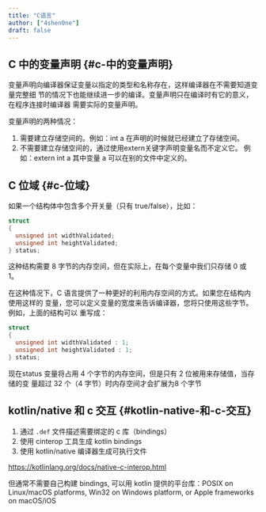 ```yaml
---
title: "C语言"
author: ["4shen0ne"]
draft: false
---
```


## C 中的变量声明 {#c-中的变量声明}

变量声明向编译器保证变量以指定的类型和名称存在，这样编译器在不需要知道变量完整细
节的情况下也能继续进一步的编译。变量声明只在编译时有它的意义，在程序连接时编译器
需要实际的变量声明。

变量声明的两种情况：

1.  需要建立存储空间的。例如：int a 在声明的时候就已经建立了存储空间。
2.  不需要建立存储空间的，通过使用extern关键字声明变量名而不定义它。 例如：extern
    int a 其中变量 a 可以在别的文件中定义的。


## C 位域 {#c-位域}

如果一个结构体中包含多个开关量（只有 true/false），比如：

```c
struct
{
  unsigned int widthValidated;
  unsigned int heightValidated;
} status;
```

这种结构需要 8 字节的内存空间，但在实际上，在每个变量中我们只存储 0 或 1。

在这种情况下，C 语言提供了一种更好的利用内存空间的方式。如果您在结构内使用这样的
变量，您可以定义变量的宽度来告诉编译器，您将只使用这些字节。例如，上面的结构可以
重写成：

```c
struct
{
  unsigned int widthValidated : 1;
  unsigned int heightValidated : 1;
} status;
```

现在status 变量将占用 4 个字节的内存空间，但是只有 2 位被用来存储值，当存储的变
量超过 32 个（4 字节）时内存空间才会扩展为8 个字节


## kotlin/native 和 c 交互 {#kotlin-native-和-c-交互}

1.  通过 `.def` 文件描述需要绑定的 c 库（bindings）
2.  使用 cinterop 工具生成 kotlin bindings
3.  使用 kotlin/native 编译器生成可执行文件

<https://kotlinlang.org/docs/native-c-interop.html>

但通常不需要自己构建 bindings, 可以用 kotlin 提供的平台库：POSIX on Linux/macOS
platforms, Win32 on Windows platform, or Apple frameworks on macOS/iOS
